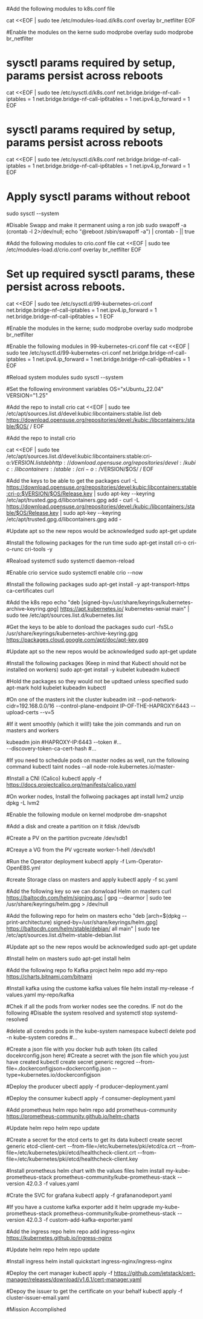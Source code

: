 #Add the following modules to k8s.conf file

cat <<EOF | sudo tee /etc/modules-load.d/k8s.conf
overlay
br_netfilter
EOF

#Enable the modules on the kerne
sudo modprobe overlay
sudo modprobe br_netfilter


# sysctl params required by setup, params persist across reboots
cat <<EOF | sudo tee /etc/sysctl.d/k8s.conf
net.bridge.bridge-nf-call-iptables  = 1
net.bridge.bridge-nf-call-ip6tables = 1
net.ipv4.ip_forward                 = 1
EOF



# sysctl params required by setup, params persist across reboots
cat <<EOF | sudo tee /etc/sysctl.d/k8s.conf
net.bridge.bridge-nf-call-iptables  = 1
net.bridge.bridge-nf-call-ip6tables = 1
net.ipv4.ip_forward                 = 1
EOF

# Apply sysctl params without reboot
sudo sysctl --system

#Disable Swapp and make it permanent using a ron job
sudo swapoff -a
(crontab -l 2>/dev/null; echo "@reboot /sbin/swapoff -a") | crontab - || true


#Add the following modules to crio.conf file
cat <<EOF | sudo tee /etc/modules-load.d/crio.conf
overlay
br_netfilter
EOF

# Set up required sysctl params, these persist across reboots.
cat <<EOF | sudo tee /etc/sysctl.d/99-kubernetes-cri.conf
net.bridge.bridge-nf-call-iptables  = 1
net.ipv4.ip_forward                 = 1
net.bridge.bridge-nf-call-ip6tables = 1
EOF



#Enable the modules in the kerne;
sudo modprobe overlay
sudo modprobe br_netfilter

#Enable the following modules in 99-kubernetes-cri.conf file
cat <<EOF | sudo tee /etc/sysctl.d/99-kubernetes-cri.conf
net.bridge.bridge-nf-call-iptables  = 1
net.ipv4.ip_forward                 = 1
net.bridge.bridge-nf-call-ip6tables = 1
EOF

#Reload system modules
sudo sysctl --system

#Set the following environment variables
OS="xUbuntu_22.04"
VERSION="1.25"

#Add the repo to install crio
cat <<EOF | sudo tee /etc/apt/sources.list.d/devel:kubic:libcontainers:stable.list
deb https://download.opensuse.org/repositories/devel:/kubic:/libcontainers:/stable/$OS/ /
EOF

#Add the repo to install crio

cat <<EOF | sudo tee /etc/apt/sources.list.d/devel:kubic:libcontainers:stable:cri-o:$VERSION.list
deb http://download.opensuse.org/repositories/devel:/kubic:/libcontainers:/stable:/cri-o:/$VERSION/$OS/ /
EOF

#Add the keys to be able to get the packages
curl -L https://download.opensuse.org/repositories/devel:kubic:libcontainers:stable:cri-o:$VERSION/$OS/Release.key | sudo apt-key --keyring /etc/apt/trusted.gpg.d/libcontainers.gpg add -
curl -L https://download.opensuse.org/repositories/devel:/kubic:/libcontainers:/stable/$OS/Release.key | sudo apt-key --keyring /etc/apt/trusted.gpg.d/libcontainers.gpg add -

#Update apt so the new repos would be acknowledged
sudo apt-get update

#Install the following packages for the run time
sudo apt-get install cri-o cri-o-runc cri-tools -y

#Reaload systemctl 
sudo systemctl daemon-reload

#Enable crio service
sudo systemctl enable crio --now


#Install the following packages
sudo apt-get install -y apt-transport-https ca-certificates curl


#Add the k8s repo
echo "deb [signed-by=/usr/share/keyrings/kubernetes-archive-keyring.gpg] https://apt.kubernetes.io/ kubernetes-xenial main" | sudo tee /etc/apt/sources.list.d/kubernetes.list


#Get the keys to be able to donload the packages
sudo curl -fsSLo /usr/share/keyrings/kubernetes-archive-keyring.gpg https://packages.cloud.google.com/apt/doc/apt-key.gpg



#Update apt so the new repos would be acknowledged
sudo apt-get update

#Install the following packages (Keep in mind that Kubectl should not be installed on workers)
sudo apt-get install -y kubelet kubeadm kubectl

#Hold the packages so they would not be updtaed unless specified
sudo apt-mark hold kubelet kubeadm kubectl

#On one of the masters init the cluster
kubeadm init --pod-network-cidr=192.168.0.0/16 --control-plane-endpoint IP-OF-THE-HAPROXY:6443  --upload-certs --v=5 

#If it went smoothly (which it will!) take the join commands and run on masters and workers

kubeadm join #HAPROXY-IP:6443 --token #...  \
	--discovery-token-ca-cert-hash #... 

#If you need to schedule pods on master nodes as well, run the following command 
kubectl taint nodes --all node-role.kubernetes.io/master-

#Install a CNI (Calico)
kubectl apply -f https://docs.projectcalico.org/manifests/calico.yaml



#On worker nodes, Install  the follwoing packages
apt install lvm2 unzip
dpkg -L lvm2

#Enable the following module on kernel
modprobe dm-snapshot

#Add a disk and create a partition on it
fdisk /dev/sdb 

#Create a PV on the partition
pvcreate /dev/sdb1

#Creaye a VG from the PV
vgcreate worker-1-hell /dev/sdb1


#Run the Operator deployment
kubectl apply -f Lvm-Operator-OpenEBS.yml


#create Storage class on masters and apply
kubectl apply -f sc.yaml

#Add the following key so we can donwload Helm on masters
curl https://baltocdn.com/helm/signing.asc | gpg --dearmor | sudo tee /usr/share/keyrings/helm.gpg > /dev/null

#Add the following repo for  helm on masters
echo "deb [arch=$(dpkg --print-architecture) signed-by=/usr/share/keyrings/helm.gpg] https://baltocdn.com/helm/stable/debian/ all main" | sudo tee /etc/apt/sources.list.d/helm-stable-debian.list

#Update apt so the new repos would be acknowledged
sudo apt-get update

#Install helm on masters
sudo apt-get install helm

#Add the following repo fo Kafka project
helm repo add my-repo https://charts.bitnami.com/bitnami

#Install kafka using the custome kafka values file
helm install my-release -f values.yaml my-repo/kafka

#Chek if all the pods from worker nodes see the coredns. IF not do the following
#Disable the system resolved and 
systemctl stop systemd-resolved

#delete all coredns pods in the kube-system namespace
kubectl delete pod -n kube-system coredns #...

#Create a json file with you docker hub auth token (its called docekrconfig.json here)
#Create a secret with the json file which you just have created
kubectl create secret generic regcred     --from-file=.dockerconfigjson=dockerconfig.json     --type=kubernetes.io/dockerconfigjson


#Deploy the producer
ubectl apply -f producer-deployment.yaml 


#Deploy the consumer
kubectl apply -f consumer-deployment.yaml 


#Add prometheus helm repo
helm repo add prometheus-community https://prometheus-community.github.io/helm-charts


#Update helm repo
helm repo update


#Create a secret for the etcd certs to get its data
kubectl create secret generic etcd-client-cert --from-file=/etc/kubernetes/pki/etcd/ca.crt --from-file=/etc/kubernetes/pki/etcd/healthcheck-client.crt --from-file=/etc/kubernetes/pki/etcd/healthcheck-client.key


#Install prometheus helm chart with the values files
helm install my-kube-prometheus-stack prometheus-community/kube-prometheus-stack --version 42.0.3 -f values.yaml


#Crate the SVC for grafana
kubectl apply -f grafananodeport.yaml 


#If you have a custome kafka exporter add it
helm upgrade my-kube-prometheus-stack prometheus-community/kube-prometheus-stack --version 42.0.3 -f custom-add-kafka-exporter.yaml


#Add the ingress repo 
 helm repo add ingress-nginx https://kubernetes.github.io/ingress-nginx


#Update helm repo
helm repo update


#Install ingress
helm install quickstart ingress-nginx/ingress-nginx


#Deploy the cert manager
kubectl apply -f https://github.com/jetstack/cert-manager/releases/download/v1.6.1/cert-manager.yaml


#Depoy the issuer to get the certificate on your behalf
kubectl apply -f cluster-issuer-email.yaml 


#Mission Accomplished


